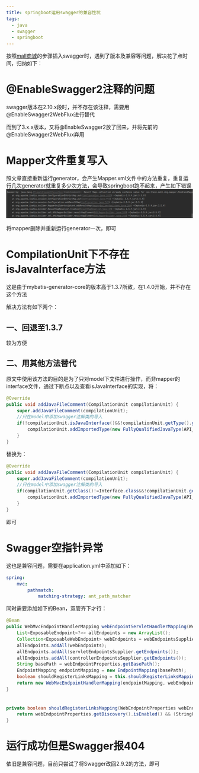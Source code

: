 ```yaml
---
title: springboot运用swagger的兼容性坑
tags: 
  - java
  - swagger
  - springboot
---
```


按照[mall商城](https://www.macrozheng.com/mall/architect/mall_arch_02.html)的步骤插入swagger时，遇到了版本及兼容等问题，解决花了点时间，归纳如下：

# @EnableSwagger2注释的问题

swagger版本在2.10.x段时，并不存在该注释，需要用@EnableSwagger2WebFlux进行替代

而到了3.x.x版本，又将@EnableSwagger2放了回来，并将先前的@EnableSwagger2WebFlux弃用

# Mapper文件重复写入

照文章直接重新运行generator，会产生Mapper.xml文件中的方法重复，重复运行几次generator就重复多少次方法，会导致springboot跑不起来，产生如下错误![image-20220815005709475](/assets/image/image-20220815005709475.png)

将mapper删除并重新运行generator一次，即可

# CompilationUnit下不存在isJavaInterface方法

这是由于mybatis-generator-core的版本高于1.3.7所致，在1.4.0开始，并不存在这个方法

解决方法有如下两个：

## 一、回退至1.3.7

较为方便

## 二、用其他方法替代

原文中使用该方法的目的是为了只对model下文件进行操作，而非mapper的interface文件，通过下断点以及查看isJavaInterface的实现，将：

```java
@Override
public void addJavaFileComment(CompilationUnit compilationUnit) {
    super.addJavaFileComment(compilationUnit);
    //只在model中添加swagger注解类的导入
    if(!compilationUnit.isJavaInterface()&&!compilationUnit.getType().getFullyQualifiedName().contains(EXAMPLE_SUFFIX)){
        compilationUnit.addImportedType(new FullyQualifiedJavaType(API_MODEL_PROPERTY_FULL_CLASS_NAME));
    }
}
```

替换为：

```java
@Override
public void addJavaFileComment(CompilationUnit compilationUnit) {
    super.addJavaFileComment(compilationUnit);
    //只在model中添加swagger注解类的导入
    if(compilationUnit.getClass()!=Interface.class&&!compilationUnit.getType().getFullyQualifiedName().contains(EXAMPLE_SUFFIX)){
        compilationUnit.addImportedType(new FullyQualifiedJavaType(API_MODEL_PROPERTY_FULL_CLASS_NAME));
    }
}
```

即可

# Swagger空指针异常

这也是兼容问题，需要在application.yml中添加如下：

```yaml
spring:
	mvc:
        pathmatch:
            matching-strategy: ant_path_matcher
```

同时需要添加如下的Bean，双管齐下才行：

```java
@Bean
public WebMvcEndpointHandlerMapping webEndpointServletHandlerMapping(WebEndpointsSupplier webEndpointsSupplier, ServletEndpointsSupplier servletEndpointsSupplier, ControllerEndpointsSupplier controllerEndpointsSupplier, EndpointMediaTypes endpointMediaTypes, CorsEndpointProperties corsProperties, WebEndpointProperties webEndpointProperties, Environment environment) {
    List<ExposableEndpoint<?>> allEndpoints = new ArrayList();
    Collection<ExposableWebEndpoint> webEndpoints = webEndpointsSupplier.getEndpoints();
    allEndpoints.addAll(webEndpoints);
    allEndpoints.addAll(servletEndpointsSupplier.getEndpoints());
    allEndpoints.addAll(controllerEndpointsSupplier.getEndpoints());
    String basePath = webEndpointProperties.getBasePath();
    EndpointMapping endpointMapping = new EndpointMapping(basePath);
    boolean shouldRegisterLinksMapping = this.shouldRegisterLinksMapping(webEndpointProperties, environment, basePath);
    return new WebMvcEndpointHandlerMapping(endpointMapping, webEndpoints, endpointMediaTypes, corsProperties.toCorsConfiguration(), new EndpointLinksResolver(allEndpoints, basePath), shouldRegisterLinksMapping, null);
}


private boolean shouldRegisterLinksMapping(WebEndpointProperties webEndpointProperties, Environment environment, String basePath) {
    return webEndpointProperties.getDiscovery().isEnabled() && (StringUtils.hasText(basePath) || ManagementPortType.get(environment).equals(ManagementPortType.DIFFERENT));
}
```

# 运行成功但是Swagger报404

依旧是兼容问题，目前只尝试了将Swagger改回2.9.2的方法，即可

